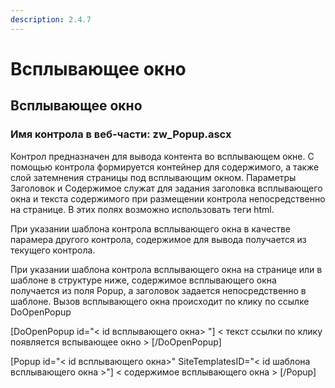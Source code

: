 ```yaml
---
description: 2.4.7
---
```


# Всплывающее окно

## Всплывающее окно

### Имя контрола в веб-части: zw\_Popup.ascx

Контрол предназначен для вывода контента во всплывающем окне. С помощью контрола формируется контейнер для содержимого, а также слой затемнения страницы под всплывающим окном. Параметры Заголовок и Содержимое служат для задания заголовка всплывающего окна и текста содержимого при размещении контрола непосредственно на странице. В этих полях возможно использовать теги html.

При указании шаблона контрола всплывающего окна в качестве парамера другого контрола, содержимое для вывода получается из текущего контрола.

При указании шаблона контрола всплывающего окна на странице или в шаблоне в структуре ниже, содержимое всплывающего окна получается из поля Popup, а заголовок задается непосредственно в шаблоне. Вызов всплывающего окна происходит по клику по ссылке DoOpenPopup

\[DoOpenPopup id="&lt; id всплывающего окна&gt; "\] &lt; текст ссылки по клику появляется вспывающее окно &gt; \[/DoOpenPopup\]

\[Popup id="&lt; id всплывающего окна&gt;" SiteTemplatesID="&lt; id шаблона всплывающего окна &gt;"\] &lt; содержимое всплывающего окна &gt; \[/Popup\]

